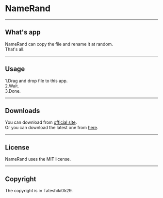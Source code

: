 # NameRand
***
## What's app
NameRand can copy the file and rename it at random.  
That's all.
***
## Usage
1.Drag and drop file to this app.  
2.Wait.  
3.Done.  
***
## Downloads
You can download from [official site][os].  
Or you can download the latest one from [here][lf].  
***
## License
NameRand uses the MIT license.  
***
## Copyright
The copyright is in Tateshiki0529.  

[os]: http://tslab.ml/apps/ "Tateshiki Lab. Filebox"
[lf]: https://github.com/Tateshiki0529/NameRand/releases/latest "NameRand Latest Download"
